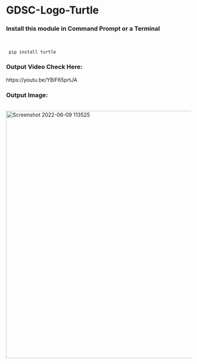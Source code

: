 # GDSC-Logo-Turtle

<h3>Install this module in Command Prompt or a Terminal</h3>
<br>

` pip install turtle`


<h3>Output Video
Check Here:</h3> https://youtu.be/YBiF65prtJA
<br>
<h3>Output Image:</h3>
<br>
<img width="673" alt="Screenshot 2022-06-09 113525" src="https://user-images.githubusercontent.com/100597998/172776094-ad0f5dd5-96c3-48c3-aa2e-70a9bba4c54b.png">

